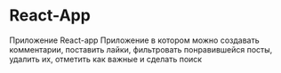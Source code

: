 # React-App
Приложение React-app
Приложение в котором можно создавать комментарии, поставить лайки, фильтровать понравившейся посты, удалить их, отметить как важные и сделать поиск   
##
